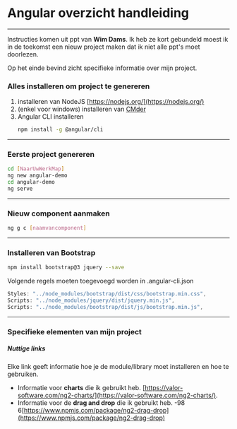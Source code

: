 # Angular overzicht handleiding
***
Instructies komen uit ppt van **Wim Dams**. Ik heb ze kort gebundeld moest ik in de toekomst een nieuw project maken dat ik niet alle ppt's moet doorlezen.

Op het einde bevind zicht specifieke informatie over mijn project.
### Alles installeren om project te genereren
1. installeren van NodeJS [https://nodejs.org/](https://nodejs.org/)
2. (enkel voor windows) installeren van [CMder](http://cmder.net/)
3. Angular CLI installeren 
   ```sh
   npm install -g @angular/cli
   ```
  ***
### Eerste project genereren
 ```sh
 cd [NaarUwWerkMap]
ng new angular-demo
cd angular-demo
ng serve
 ```
 ***
 ### Nieuw component aanmaken
 ```sh
 ng g c [naamvancomponent]
 ```
 ***
 ### Installeren van Bootstrap
 ```sh
 npm install bootstrap@3 jquery --save
 ```
 Volgende regels moeten toegevoegd worden in .angular-cli.json
```javascript
Styles: "../node_modules/bootstrap/dist/css/bootstrap.min.css",
Scripts: "../node_modules/jquery/dist/jquery.min.js",
Scripts: "../node_modules/bootstrap/dist/js/bootstrap.min.js", 
```
 ***
 ### Specifieke elementen van mijn project
 ##### Nuttige links
 Elke link geeft informatie hoe je de module/library moet installeren en hoe te gebruiken.
+ Informatie voor **charts** die ik gebruikt heb. [https://valor-software.com/ng2-charts/](https://valor-software.com/ng2-charts/).
+ Informatie voor de **drag and drop** die ik gebruikt heb. -98 6[https://www.npmjs.com/package/ng2-drag-drop](https://www.npmjs.com/package/ng2-drag-drop)
 
 
 
 
 
 


